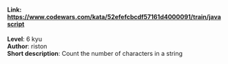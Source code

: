 #### Link: https://www.codewars.com/kata/52efefcbcdf57161d4000091/train/javascript  
**Level**: 6 kyu  
**Author**: riston  
**Short description**: Count the number of characters in a string

